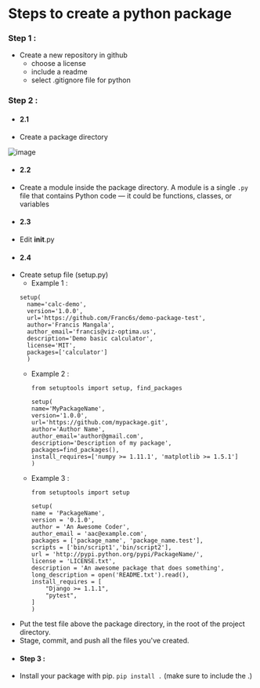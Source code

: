# Steps to create a python package

### Step 1 :

- Create a new repository in github
  - choose a license
  - include a readme
  - select .gitignore file for python
### Step 2 :

- #### 2.1
- Create a package directory
  
 ![image](https://github.com/user-attachments/assets/78d2d00d-2b89-4ab3-9a9c-1efdea1684dd)

- #### 2.2 
- Create a module inside the package directory. A module is a single ```.py``` file that contains Python code — it could be functions, classes, or variables
- #### 2.3
- Edit __init__.py
- #### 2.4
- Create setup file (setup.py)
  - Example 1 :
  ```  from setuptools import setup
  setup(
    name='calc-demo',
    version='1.0.0',
    url='https://github.com/Franc6s/demo-package-test',
    author='Francis Mangala',
    author_email='francis@viz-optima.us',
    description='Demo basic calculator',
    license='MIT',
    packages=['calculator']
    )
  ```
  - Example 2 :
    ```
    from setuptools import setup, find_packages

    setup(
    name='MyPackageName',
    version='1.0.0',
    url='https://github.com/mypackage.git',
    author='Author Name',
    author_email='author@gmail.com',
    description='Description of my package',
    packages=find_packages(),    
    install_requires=['numpy >= 1.11.1', 'matplotlib >= 1.5.1']
    )
    ```
  - Example 3 :
    ```
    from setuptools import setup

    setup(
    name = 'PackageName',
    version = '0.1.0',
    author = 'An Awesome Coder',
    author_email = 'aac@example.com',
    packages = ['package_name', 'package_name.test'],
    scripts = ['bin/script1','bin/script2'],
    url = 'http://pypi.python.org/pypi/PackageName/',
    license = 'LICENSE.txt',
    description = 'An awesome package that does something',
    long_description = open('README.txt').read(),
    install_requires = [
        "Django >= 1.1.1",
        "pytest",
    ]
    )
    ```
- Put the test file above the package directory, in the root of the project directory.
- Stage, commit, and push all the files you've created.
- #### Step 3 :
- Install your package with pip. ``` pip install . ``` (make sure to include the .)

